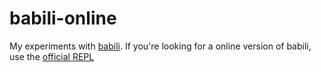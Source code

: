# babili-online

My experiments with [babili](https://github.com/babel/babili). If you're looking for a online version of babili, use the [official REPL](https://babeljs.io/repl/#?babili=true&evaluate=false)
